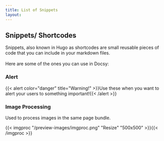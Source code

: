 ```yaml
---
title: List of Snippets
layout:
---
```

## Snippets/ Shortcodes

Snippets, also known in Hugo as shortcodes are small reusable pieces of code that you can include in your markdown files.<br><br>Here are some of the ones you can use in Docsy:

### Alert

{{< alert color="danger" title="Warning!" >}}Use these when you want to alert your users to something important!{{< /alert >}}

### Image Processing

Used to process images in the same page bundle.

{{< imgproc "/preview-images/imgproc.png" "Resize" "500x500" >}}{{< /imgproc >}}

&nbsp;
